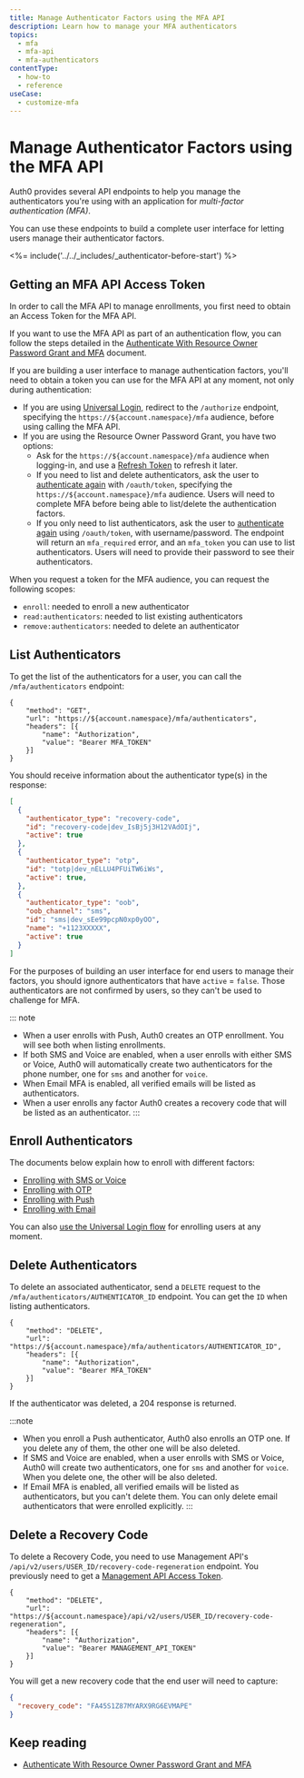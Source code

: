 ```yaml
---
title: Manage Authenticator Factors using the MFA API
description: Learn how to manage your MFA authenticators
topics:
  - mfa
  - mfa-api
  - mfa-authenticators
contentType:
  - how-to
  - reference
useCase:
  - customize-mfa
---
```

# Manage Authenticator Factors using the MFA API

Auth0 provides several API endpoints to help you manage the authenticators you're using with an application for <dfn data-key="multifactor-authentication">multi-factor authentication (MFA)</dfn>.

You can use these endpoints to build a complete user interface for letting users manage their authenticator factors. 

<%= include('../../_includes/_authenticator-before-start') %>

## Getting an MFA API Access Token

In order to call the MFA API to manage enrollments, you first need to obtain an Access Token for the MFA API.

If you want to use the MFA API as part of an authentication flow, you can follow the steps detailed in the [Authenticate With Resource Owner Password Grant and MFA](/mfa/guides/mfa-api/authenticate) document.

If you are building a user interface to manage authentication factors, you'll need to obtain a token you can use for the MFA API at any moment, not only during authentication:

* If you are using [Universal Login](/universal-login), redirect to the `/authorize` endpoint, specifying the `https://${account.namespace}/mfa` audience, before using calling the MFA API.
* If you are using the Resource Owner Password Grant, you have two options:
    * Ask for the `https://${account.namespace}/mfa` audience when logging-in, and use a [Refresh Token](/tokens/concepts/refresh-tokens) to refresh it later.
    * If you need to list and delete authenticators, ask the user to [authenticate again](/mfa/guides/mfa-api/authenticate) with `/oauth/token`, specifying the `https://${account.namespace}/mfa` audience. Users will need to complete MFA before being able to list/delete the authentication factors. 
    * If you only need to list authenticators, ask the user to [authenticate again](/mfa/guides/mfa-api/authenticate) using `/oauth/token`, with username/password. The endpoint will return an `mfa_required` error, and an `mfa_token` you can use to list authenticators. Users will need to provide their password to see their authenticators.

When you request a token for the MFA audience, you can request the following scopes:

* `enroll`: needed to enroll a new authenticator
* `read:authenticators`: needed to list existing authenticators
* `remove:authenticators`: needed to delete an authenticator

## List Authenticators

To get the list of the authenticators for a user, you can call the `/mfa/authenticators` endpoint:

```har
{
	"method": "GET",
	"url": "https://${account.namespace}/mfa/authenticators",
	"headers": [{
		"name": "Authorization",
		"value": "Bearer MFA_TOKEN"
	}]
}
```

You should receive information about the authenticator type(s) in the response:

```json
[
  {
    "authenticator_type": "recovery-code",
    "id": "recovery-code|dev_IsBj5j3H12VAdOIj",
    "active": true
  },
  {
    "authenticator_type": "otp",
    "id": "totp|dev_nELLU4PFUiTW6iWs",
    "active": true,
  },
  {
    "authenticator_type": "oob",
    "oob_channel": "sms",
    "id": "sms|dev_sEe99pcpN0xp0yOO",
    "name": "+1123XXXXX",
    "active": true
  }
]
```

For the purposes of building an user interface for end users to manage their factors, you should ignore authenticators that have `active` = `false`. Those authenticators are not confirmed by users, so they can't be used to challenge for MFA.

::: note
- When a user enrolls with Push, Auth0 creates an OTP enrollment. You will see both when listing enrollments.
- If both SMS and Voice are enabled, when a user enrolls with either SMS or Voice, Auth0 will automatically create two authenticators for the phone number, one for `sms` and another for `voice`. 
- When Email MFA is enabled, all verified emails will be listed as authenticators.
- When a user enrolls any factor Auth0 creates a recovery code that will be listed as an authenticator.
:::

## Enroll Authenticators

The documents below explain how to enroll with different factors:

* [Enrolling with SMS or Voice](/mfa/guides/mfa-api/phone#enrolling-with-sms-or-voice)
* [Enrolling with OTP](/mfa/guides/mfa-api/otp#enrolling-with-otp)
* [Enrolling with Push](/mfa/guides/mfa-api/push#enrolling-with-push)
* [Enrolling with Email](/mfa/guides/mfa-api/email#enrolling-with-email)

You can also [use the Universal Login flow](/mfa/guides/guardian/create-enrollment-ticket) for enrolling users at any moment.

## Delete Authenticators

To delete an associated authenticator, send a `DELETE` request to the `/mfa/authenticators/AUTHENTICATOR_ID` endpoint. You can get the `ID` when listing authenticators.

```har
{
	"method": "DELETE",
	"url": "https://${account.namespace}/mfa/authenticators/AUTHENTICATOR_ID",
	"headers": [{
		"name": "Authorization",
		"value": "Bearer MFA_TOKEN"
	}]
}
```

If the authenticator was deleted, a 204 response is returned.

:::note
- When you enroll a Push authenticator, Auth0 also enrolls an OTP one. If you delete any of them, the other one will be also deleted.
- If SMS and Voice are enabled, when a user enrolls with SMS or Voice, Auth0 will create two authenticators, one for `sms` and another for `voice`. When you delete one, the other will be also deleted.
- If Email MFA is enabled, all verified emails will be listed as authenticators, but you can't delete them. You can only delete email authenticators that were enrolled explicitly.
:::

## Delete a Recovery Code

To delete a Recovery Code, you need to use Management API's `/api/v2/users/USER_ID/recovery-code-regeneration` endpoint. You previously need to get a [Management API Access Token](/api/management/v2/tokens).

```har
{
	"method": "DELETE",
	"url": "https://${account.namespace}/api/v2/users/USER_ID/recovery-code-regeneration",
	"headers": [{
		"name": "Authorization",
		"value": "Bearer MANAGEMENT_API_TOKEN"
	}]
}
```

You will get a new recovery code that the end user will need to capture:

```json
{
  "recovery_code": "FA45S1Z87MYARX9RG6EVMAPE"
}
```

## Keep reading

* [Authenticate With Resource Owner Password Grant and MFA](/mfa/guides/mfa-api/authenticate)
